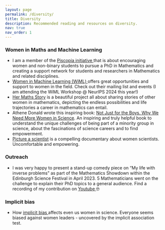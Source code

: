 ```yaml
---
layout: page
permalink: /diversity/
title: Diversity
description: Recommended reading and resources on diversity.
nav: true
nav_order: 1
---
```



### Women in Maths and Machine Learning
- I am a member of the <a href="https://piscopia.co.uk/">Piscopia initiative </a> that is about encouraging women and non-binary students to pursue a PhD in Mathematics and creating a support network for students and researchers in Mathematics and related disciplines.
- <a href="https://www.wiml.org/>"> Women in Machine Learning (WiML) </a> offers great opportunities and support to women in the field. Check out their mailing list and events (I am attending the WiML Workshop @ NeurIPS 2024 this year!)
- <a href="https://hermathsstory.eu/">Her Maths Story</a> is a beautiful project all about sharing stories of other women in mathematics, depicting the endless possibilities and life trajectories a career in mathematics can entail.
- Athene Donald wrote this inspiring book: <a href="https://global.oup.com/academic/product/not-just-for-the-boys-9780192893406?cc=gb&lang=en&"> Not Just for the Boys.
Why We Need More Women in Science</a>. An inspiring and truly helpful book to understand the unique challenges of being part of a minority group in science, about the fascinations of science careers and to find empowerment.
- <a href="https://www.pictureascientist.com/"> Picture a scientist</a> is a compelling documentary about women scientists. Uncomfortable and empowering.

### Outreach
- I was very happy to present a stand-up comedy piece on “My life with inverse problems” as part of the Mathematics Showdown within the Edinburgh Science Festival in April 2023. 5 Mathematicians went on the challenge to explain their PhD topics to a general audience. Find a recording of my contribution on <a href="https://youtu.be/3X-fzkVcJyk"> Youtube </a> 🤓



### Implicit bias
- How <a href="https://www.aauw.org/resources/article/iat/">implicit bias </a> affects even us women in science. Everyone seems biased against women leaders - uncovered by the implicit association test.
